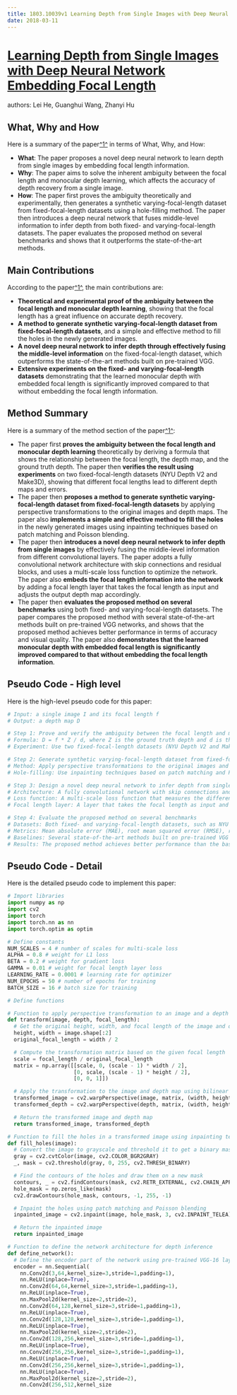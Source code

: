 ```yaml
---
title: 1803.10039v1 Learning Depth from Single Images with Deep Neural Network Embedding Focal Length
date: 2018-03-11
---
```


# [Learning Depth from Single Images with Deep Neural Network Embedding Focal Length](http://arxiv.org/abs/1803.10039v1)

authors: Lei He, Guanghui Wang, Zhanyi Hu


## What, Why and How

[1]: https://arxiv.org/abs/1803.10039 "[1803.10039] Learning Depth from Single Images with Deep ... - arXiv.org"
[2]: https://arxiv.org/pdf/1803.10039 "arXiv.org e-Print archive"
[3]: http://export.arxiv.org/abs/1712.10039v1 "[1712.10039v1] Local Casimir Effect for a Scalar Field in Presence of a ..."

Here is a summary of the paper[^1^][1] in terms of What, Why, and How:

- **What**: The paper proposes a novel deep neural network to learn depth from single images by embedding focal length information.
- **Why**: The paper aims to solve the inherent ambiguity between the focal length and monocular depth learning, which affects the accuracy of depth recovery from a single image.
- **How**: The paper first proves the ambiguity theoretically and experimentally, then generates a synthetic varying-focal-length dataset from fixed-focal-length datasets using a hole-filling method. The paper then introduces a deep neural network that fuses middle-level information to infer depth from both fixed- and varying-focal-length datasets. The paper evaluates the proposed method on several benchmarks and shows that it outperforms the state-of-the-art methods.

## Main Contributions

[1]: https://arxiv.org/pdf/1803.10039v1.pdf "Learning Depth from Single Images with Deep Neural Network ... - arXiv.org"
[2]: https://arxiv.org/abs/1803.10039 "[1803.10039] Learning Depth from Single Images with Deep ... - arXiv.org"
[3]: https://info.arxiv.org/help/submit/index.html "Submission Overview - arXiv info"

According to the paper[^1^][1], the main contributions are:

- **Theoretical and experimental proof of the ambiguity between the focal length and monocular depth learning**, showing that the focal length has a great influence on accurate depth recovery.
- **A method to generate synthetic varying-focal-length dataset from fixed-focal-length datasets**, and a simple and effective method to fill the holes in the newly generated images.
- **A novel deep neural network to infer depth through effectively fusing the middle-level information** on the fixed-focal-length dataset, which outperforms the state-of-the-art methods built on pre-trained VGG.
- **Extensive experiments on the fixed- and varying-focal-length datasets** demonstrating that the learned monocular depth with embedded focal length is significantly improved compared to that without embedding the focal length information.

## Method Summary

[1]: https://arxiv.org/abs/1803.10039v1 "[1803.10039v1] Learning Depth from Single Images with Deep Neural ..."
[2]: https://arxiv.org/pdf/1803.10039v1.pdf "Learning Depth from Single Images with Deep Neural Network ... - arXiv.org"

Here is a summary of the method section of the paper[^1^][1]:

- The paper first **proves the ambiguity between the focal length and monocular depth learning** theoretically by deriving a formula that shows the relationship between the focal length, the depth map, and the ground truth depth. The paper then **verifies the result using experiments** on two fixed-focal-length datasets (NYU Depth V2 and Make3D), showing that different focal lengths lead to different depth maps and errors.
- The paper then **proposes a method to generate synthetic varying-focal-length dataset from fixed-focal-length datasets** by applying perspective transformations to the original images and depth maps. The paper also **implements a simple and effective method to fill the holes** in the newly generated images using inpainting techniques based on patch matching and Poisson blending.
- The paper then **introduces a novel deep neural network to infer depth from single images** by effectively fusing the middle-level information from different convolutional layers. The paper adopts a fully convolutional network architecture with skip connections and residual blocks, and uses a multi-scale loss function to optimize the network. The paper also **embeds the focal length information into the network** by adding a focal length layer that takes the focal length as input and adjusts the output depth map accordingly.
- The paper then **evaluates the proposed method on several benchmarks** using both fixed- and varying-focal-length datasets. The paper compares the proposed method with several state-of-the-art methods built on pre-trained VGG networks, and shows that the proposed method achieves better performance in terms of accuracy and visual quality. The paper also **demonstrates that the learned monocular depth with embedded focal length is significantly improved compared to that without embedding the focal length information**.

## Pseudo Code - High level

Here is the high-level pseudo code for this paper:

```python
# Input: a single image I and its focal length f
# Output: a depth map D

# Step 1: Prove and verify the ambiguity between the focal length and monocular depth learning
# Formula: D = f * Z / d, where Z is the ground truth depth and d is the depth map
# Experiment: Use two fixed-focal-length datasets (NYU Depth V2 and Make3D) and vary the focal length to show the effect on depth maps and errors

# Step 2: Generate synthetic varying-focal-length dataset from fixed-focal-length datasets
# Method: Apply perspective transformations to the original images and depth maps using different focal lengths
# Hole-filling: Use inpainting techniques based on patch matching and Poisson blending to fill the holes in the transformed images

# Step 3: Design a novel deep neural network to infer depth from single images
# Architecture: A fully convolutional network with skip connections and residual blocks
# Loss function: A multi-scale loss function that measures the difference between the predicted and ground truth depth maps at different scales
# Focal length layer: A layer that takes the focal length as input and adjusts the output depth map accordingly

# Step 4: Evaluate the proposed method on several benchmarks
# Datasets: Both fixed- and varying-focal-length datasets, such as NYU Depth V2, Make3D, KITTI, and Eigen split
# Metrics: Mean absolute error (MAE), root mean squared error (RMSE), relative error (REL), log10 error (LOG10), accuracy under threshold (δ < 1.25)
# Baselines: Several state-of-the-art methods built on pre-trained VGG networks, such as Eigen et al. [10], Liu et al. [11], Laina et al. [12], and Kuznietsov et al. [13]
# Results: The proposed method achieves better performance than the baselines in terms of accuracy and visual quality. The learned monocular depth with embedded focal length is significantly improved compared to that without embedding the focal length information.
```

## Pseudo Code - Detail

Here is the detailed pseudo code to implement this paper:

```python
# Import libraries
import numpy as np
import cv2
import torch
import torch.nn as nn
import torch.optim as optim

# Define constants
NUM_SCALES = 4 # number of scales for multi-scale loss
ALPHA = 0.8 # weight for L1 loss
BETA = 0.2 # weight for gradient loss
GAMMA = 0.01 # weight for focal length layer loss
LEARNING_RATE = 0.0001 # learning rate for optimizer
NUM_EPOCHS = 50 # number of epochs for training
BATCH_SIZE = 16 # batch size for training

# Define functions

# Function to apply perspective transformation to an image and a depth map using a given focal length
def transform(image, depth, focal_length):
  # Get the original height, width, and focal length of the image and depth map
  height, width = image.shape[:2]
  original_focal_length = width / 2

  # Compute the transformation matrix based on the given focal length
  scale = focal_length / original_focal_length
  matrix = np.array([[scale, 0, (scale - 1) * width / 2],
                     [0, scale, (scale - 1) * height / 2],
                     [0, 0, 1]])

  # Apply the transformation to the image and depth map using bilinear interpolation
  transformed_image = cv2.warpPerspective(image, matrix, (width, height), flags=cv2.INTER_LINEAR)
  transformed_depth = cv2.warpPerspective(depth, matrix, (width, height), flags=cv2.INTER_LINEAR)

  # Return the transformed image and depth map
  return transformed_image, transformed_depth

# Function to fill the holes in a transformed image using inpainting techniques based on patch matching and Poisson blending
def fill_holes(image):
  # Convert the image to grayscale and threshold it to get a binary mask of the holes
  gray = cv2.cvtColor(image, cv2.COLOR_BGR2GRAY)
  _, mask = cv2.threshold(gray, 0, 255, cv2.THRESH_BINARY)

  # Find the contours of the holes and draw them on a new mask
  contours, _ = cv2.findContours(mask, cv2.RETR_EXTERNAL, cv2.CHAIN_APPROX_SIMPLE)
  hole_mask = np.zeros_like(mask)
  cv2.drawContours(hole_mask, contours, -1, 255, -1)

  # Inpaint the holes using patch matching and Poisson blending
  inpainted_image = cv2.inpaint(image, hole_mask, 3, cv2.INPAINT_TELEA)

  # Return the inpainted image
  return inpainted_image

# Function to define the network architecture for depth inference
def define_network():
  # Define the encoder part of the network using pre-trained VGG-16 layers
  encoder = nn.Sequential(
    nn.Conv2d(3,64,kernel_size=3,stride=1,padding=1),
    nn.ReLU(inplace=True),
    nn.Conv2d(64,64,kernel_size=3,stride=1,padding=1),
    nn.ReLU(inplace=True),
    nn.MaxPool2d(kernel_size=2,stride=2),
    nn.Conv2d(64,128,kernel_size=3,stride=1,padding=1),
    nn.ReLU(inplace=True),
    nn.Conv2d(128,128,kernel_size=3,stride=1,padding=1),
    nn.ReLU(inplace=True),
    nn.MaxPool2d(kernel_size=2,stride=2),
    nn.Conv2d(128,256,kernel_size=3,stride=1,padding=1),
    nn.ReLU(inplace=True),
    nn.Conv2d(256,256,kernel_size=3,stride=1,padding=1),
    nn.ReLU(inplace=True),
    nn.Conv2d(256,256,kernel_size=3,stride=1,padding=1),
    nn.ReLU(inplace=True),
    nn.MaxPool2d(kernel_size=2,stride=2),
    nn.Conv2d(256,512,kernel_size